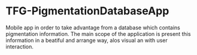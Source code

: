 # TFG-PigmentationDatabaseApp
Mobile app in order to take advantage from a database which contains pigmentation information. The main scope of the application is present this information in a beatiful and arrange way, alos visual an with user interaction. 
